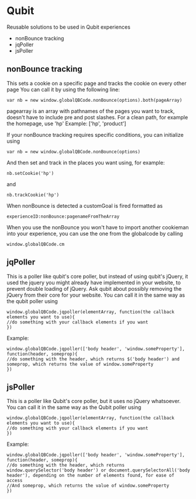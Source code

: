 # Qubit

Reusable solutions to be used in Qubit experiences

- nonBounce tracking
- jqPoller
- jsPoller


## nonBounce tracking
This sets a cookie on a specific page and tracks the cookie on every other page
You can call it by using the following line:
```
var nb = new window.globalQBCode.nonBounce(options).both(pageArray)
```
pagearray is an array with pathnames of the pages you want to track, doesn't have to include pre and post slashes. For a clean path, for example the homepage, use 'hp'
Example: ['hp', 'product']

If your nonBounce tracking requires specific conditions, you can initialize using
```
var nb = new window.globalQBCode.nonBounce(options)
```
And then set and track in the places you want using, for example:
```
nb.setCookie('hp')
```
and
```
nb.trackCookie('hp')
```

When nonBounce is detected a customGoal is fired formatted as
```
experienceID:nonBounce:pagenameFromTheArray
```

When you use the nonBounce you won't have to import another cookieman into your experience, you can use the one from the globalcode by calling
```
window.globalQBCode.cm
```


## jqPoller
This is a poller like qubit's core poller, but instead of using qubit's jQuery, it used the jquery you might already have implemented in your website, to prevent double loading of jQuery. Ask qubit about possibly removing the jQuery from their core for your website.
You can call it in the same way as the qubit poller using
```
window.globalQBCode.jqpoller(elementArray, function(the callback elements you want to use){
//do something with your callback elements if you want
})
```
Example:
```
window.globalQBCode.jqpoller(['body header', 'window.someProperty'], function(header, someprop){
//do something with the header, which returns $('body header') and someprop, which returns the value of window.someProperty
})
```

## jsPoller
This is a poller like Qubit's core poller, but it uses no jQuery whatsoever.
You can call it in the same way as the Qubit poller using
```
window.globalQBCode.jqpoller(elementArray, function(the callback elements you want to use){
//do something with your callback elements if you want
})
```
Example:
```
window.globalQBCode.jqpoller(['body header', 'window.someProperty'], function(header, someprop){
//do something with the header, which returns window.querySelector('body header') or document.querySelectorAll('body header'), depending on the number of elements found, for ease of access
//And someprop, which returns the value of window.someProperty
})
```
